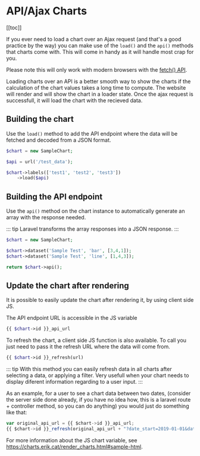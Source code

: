 # API/Ajax Charts

[[toc]]

If you ever need to load a chart over an Ajax request (and that's a good practice by the way) you can make use
of the `load()` and the `api()` methods that charts come with. This will come in handy as it will handle most crap for you.

Please note this will only work with modern browsers with the [fetch() API](https://developer.mozilla.org/en-US/docs/Web/API/Fetch_API).

Loading charts over an API is a better smooth way to show the charts if the calculation of the chart values takes a long time to compute. The website will render and will show the chart in a loader state. Once the ajax request is successfull, it will load the chart with the recieved data.

## Building the chart

Use the `load()` method to add the API endpoint where the data will be fetched and decoded from a JSON format.

```php
$chart = new SampleChart;

$api = url('/test_data');

$chart->labels(['test1', 'test2', 'test3'])
    ->load($api)
```

## Building the API endpoint

Use the `api()` method on the chart instance to automatically generate an array with the response needed.

::: tip
Laravel transforms the array responses into a JSON response.
:::

```php
$chart = new SampleChart;

$chart->dataset('Sample Test', 'bar', [3,4,1]);
$chart->dataset('Sample Test', 'line', [1,4,3]);

return $chart->api();
```

## Update the chart after rendering

It is possible to easily update the chart after rendering it, by using client side JS.

The API endpoint URL is accessible in the JS variable

```php
{{ $chart->id }}_api_url
```

To refresh the chart, a client side JS function is also available. To call you just need to pass it the refresh URL
where the data will come from.

```php
{{ $chart->id }}_refresh(url)
```

::: tip
With this method you can easily refresh data in all charts after selecting a data, or applying a filter. Very usefull when
your chart needs to display diferent information regarding to a user input.
:::

As an example, for a user to see a chart data between two dates, (consider the server side done already, if you have no idea how, this is a laravel route + controller method, so you can do anything) you would just do something like that:

```js
var original_api_url = {{ $chart->id }}_api_url;
{{ $chart->id }}_refresh(original_api_url + "?date_start=2019-01-01&date_end=2019-12-31");
```

For more information about the JS chart variable, see https://charts.erik.cat/render_charts.html#sample-html.
